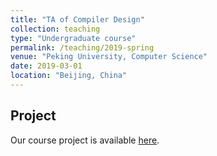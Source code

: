 ```yaml
---
title: "TA of Compiler Design"
collection: teaching
type: "Undergraduate course"
permalink: /teaching/2019-spring
venue: "Peking University, Computer Science"
date: 2019-03-01
location: "Beijing, China"
---
```


## Project
Our course project is available [here](https://github.com/pku-compiler-design-spring).